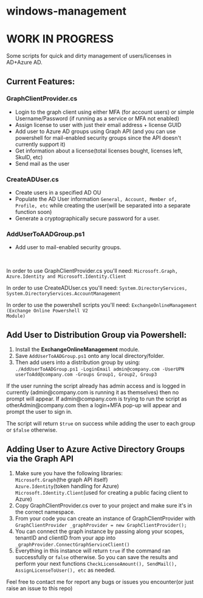 # windows-management
<h1>WORK IN PROGRESS</h1>
<p>Some scripts for quick and dirty management of users/licenses in AD+Azure AD.</p>
<h2>Current Features:</h2>
<h3>GraphClientProvider.cs</h3>
<ul>
  <li>Login to the graph client using either MFA (for account users) or simple Username/Password (if running as a service or MFA not enabled)</li>
  <li>Assign license to user with just their email address + license GUID</li>
  <li>Add user to Azure AD groups using Graph API (and you can use powershell for mail-enabled security groups since the API doesn't currently support it)</li>
  <li>Get information about a license(total licenses bought, licenses left, SkuID, etc)</li>
  <li>Send mail as the user</li>
</ul>
<h3>CreateADUser.cs</h3>
<ul>
  <li>Create users in a specified AD OU</li>
  <li>Populate the AD User information <code>General, Account, Member of, Profile, etc</code> while creating the user(will be separated into a separate function soon)</li>
  <li>Generate a cryptographically secure password for a user.</li>
</ul>
<h3>AddUserToAADGroup.ps1</h3>
<ul>
  <li>Add user to mail-enabled security groups.</li>
</ul>
<br>
<p>In order to use GraphClientProvider.cs you'll need: <code>Microsoft.Graph, Azure.Identity and Microsoft.Identity.Client</code><p>

In order to use CreateADUser.cs you'll need:
<code>System.DirectoryServices, System.DirectoryServices.AccountManagement</code>

In order to use the powershell scripts you'll need:
<code>ExchangeOnlineManagement (Exchange Online Powershell V2 Module)</code>

<h2>Add User to Distribution Group via Powershell:</h2>
<ol>
  <li>Install the <strong>ExchangeOnlineManagement</strong> module.</li>
  <li>Save <code>AddUserToAADGroup.ps1</code> onto any local directory/folder.</li>
  <li>Then add users into a distribution group by using: <code>./AddUserToAADGroup.ps1 -LoginEmail admin@company.com -UserUPN userToAdd@company.com -Groups Group1, Group2, Group3</code></li>
</ol>
<p> If the user running the script already has admin access and is logged in currently (admin@company.com is running it as themselves) then no prompt will appear. If admin@company.com is trying to run the script as otherAdmin@company.com then a login+MFA pop-up will appear and prompt the user to sign in.</p>
<p>The script will return <code>$true</code> on success while adding the user to each group or <code>$false</code> otherwise.</p>



<h2>Adding User to Azure Active Directory Groups via the Graph API</h2>
<ol>
  <li>Make sure you have the following libraries:
    <br>
    <code>Microsoft.Graph</code>(the graph API itself)
    <br>
    <code>Azure.Identity</code>(token handling for Azure)
    <br>
    <code>Microsoft.Identity.Client</code>(used for creating a public facing client to Azure)
  </li>
  <li>Copy GraphClientProvider.cs over to your project and make sure it's in the correct namespace.</li>
  <li>From your code you can create an instance of GraphClientProvider with <code>GraphClientProvider _graphProvider = new GraphClientProvider();</code></li>
  <li>You can connect the graph instance by passing along your scopes, tenantID and clientID from your app into <code>_graphProvider.ConnectGraphServiceClient()</code></li>
  <li>Everything in this instance will return <code>true</code> if the command ran successfully or <code>false</code> otherwise. So you can save the results and perform your next functions <code>CheckLicenseAmount(), SendMail(), AssignLicenseToUser(), etc</code> as needed.
</ol>


<p>Feel free to contact me for report any bugs or issues you encounter(or just raise an issue to this repo)</p>
